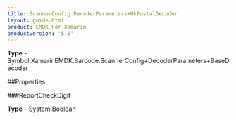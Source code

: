 ```yaml
---
title: ScannerConfig.DecoderParameters+UkPostalDecoder
layout: guide.html
product: EMDK For Xamarin 
productversion: '5.0' 
---
```



**Type** - Symbol.XamarinEMDK.Barcode.ScannerConfig+DecoderParameters+BaseDecoder

##Properties

###ReportCheckDigit


**Type** - System.Boolean
